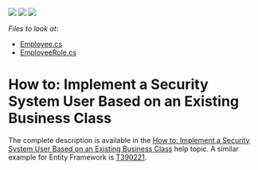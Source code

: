 <!-- default badges list -->
![](https://img.shields.io/endpoint?url=https://codecentral.devexpress.com/api/v1/VersionRange/128591142/23.1.5%2B)
[![](https://img.shields.io/badge/Open_in_DevExpress_Support_Center-FF7200?style=flat-square&logo=DevExpress&logoColor=white)](https://supportcenter.devexpress.com/ticket/details/E4160)
[![](https://img.shields.io/badge/📖_How_to_use_DevExpress_Examples-e9f6fc?style=flat-square)](https://docs.devexpress.com/GeneralInformation/403183)
<!-- default badges end -->
<!-- default file list -->
*Files to look at*:

* [Employee.cs](CS/EF/SecurityUserEF/SecurityUserEF.Module/BusinessObjects/Employee.cs)
* [EmployeeRole.cs](CS/EF/SecurityUserEF/SecurityUserEF.Module/BusinessObjects/EmployeeRole.cs)

<!-- default file list end -->
# How to: Implement a Security System User Based on an Existing Business Class 



<p>The complete description is available in the <a href="http://help.devexpress.com/#Xaf/CustomDocument3452"><u>How to: Implement a Security System User Based on an Existing Business Class</u></a> help topic. A similar example for Entity Framework is <a href="https://www.devexpress.com/Support/Center/p/T390221">T390221</a>.</p>

<br/>


